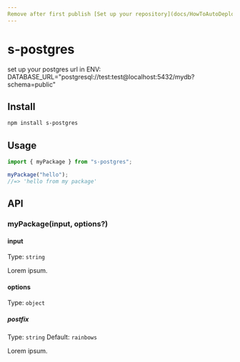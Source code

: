 ```yaml
---
Remove after first publish [Set up your repository](docs/HowToAutoDeploy.md)
---
```


# s-postgres

set up your postgres url in ENV:
DATABASE_URL="postgresql://test:test@localhost:5432/mydb?schema=public"

## Install

```bash
npm install s-postgres
```

## Usage

```ts
import { myPackage } from "s-postgres";

myPackage("hello");
//=> 'hello from my package'
```

## API

### myPackage(input, options?)

#### input

Type: `string`

Lorem ipsum.

#### options

Type: `object`

##### postfix

Type: `string`
Default: `rainbows`

Lorem ipsum.

[build-img]: https://github.com/SebastianWesolowski/s-postgres/actions/workflows/release.yml/badge.svg
[build-url]: https://github.com/SebastianWesolowski/s-postgres/actions/workflows/release.yml
[downloads-img]: https://img.shields.io/npm/dt/s-postgres
[downloads-url]: https://www.npmtrends.com/s-postgres
[npm-img]: https://img.shields.io/npm/v/s-postgres
[npm-url]: https://www.npmjs.com/package/s-postgres
[issues-img]: https://img.shields.io/github/issues/SebastianWesolowski/s-postgres
[issues-url]: https://github.com/SebastianWesolowski/s-postgres/issues
[codecov-img]: https://codecov.io/gh/SebastianWesolowski/s-postgres/branch/main/graph/badge.svg
[codecov-url]: https://codecov.io/gh/SebastianWesolowski/s-postgres
[semantic-release-img]: https://img.shields.io/badge/%20%20%F0%9F%93%A6%F0%9F%9A%80-semantic--release-e10079.svg
[semantic-release-url]: https://github.com/semantic-release/semantic-release
[commitizen-img]: https://img.shields.io/badge/commitizen-friendly-brightgreen.svg
[commitizen-url]: http://commitizen.github.io/cz-cli/
